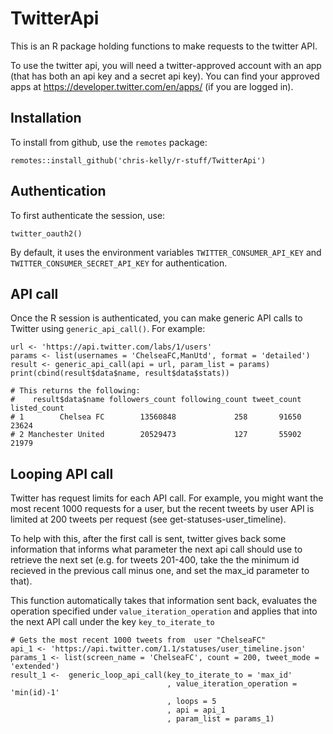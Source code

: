 # TwitterApi

This is an R package holding functions to make requests to the twitter API.

To use the twitter api, you will need a twitter-approved account with an app (that has both an api key and a secret api key). You can find your approved apps at https://developer.twitter.com/en/apps/ (if you are logged in).

## Installation

To install from github, use the `remotes` package:

```
remotes::install_github('chris-kelly/r-stuff/TwitterApi')
```

## Authentication

To first authenticate the session, use:

```
twitter_oauth2()
```

By default, it uses the environment variables `TWITTER_CONSUMER_API_KEY` and `TWITTER_CONSUMER_SECRET_API_KEY` for authentication.

## API call

Once the R session is authenticated, you can make generic API calls to Twitter using `generic_api_call()`. For example:

```
url <- 'https://api.twitter.com/labs/1/users'
params <- list(usernames = 'ChelseaFC,ManUtd', format = 'detailed')
result <- generic_api_call(api = url, param_list = params)
print(cbind(result$data$name, result$data$stats))

# This returns the following:
#    result$data$name followers_count following_count tweet_count listed_count
# 1        Chelsea FC        13560848             258       91650        23624
# 2 Manchester United        20529473             127       55902        21979
```

## Looping API call

Twitter has request limits for each API call. For example, you might want the most recent 1000 requests for a user, but the recent tweets by user API is limited at 200 tweets per request (see get-statuses-user_timeline).

To help with this, after the first call is sent, twitter gives back some information that informs what parameter the next api call should use to retrieve the next set (e.g. for tweets 201-400, take the the minimum id recieved in the previous call minus one, and set the max_id parameter to that). 

This function automatically takes that information sent back, evaluates the operation specified under `value_iteration_operation` and applies that into the next API call under the key `key_to_iterate_to`

```
# Gets the most recent 1000 tweets from  user "ChelseaFC"
api_1 <- 'https://api.twitter.com/1.1/statuses/user_timeline.json'
params_1 <- list(screen_name = 'ChelseaFC', count = 200, tweet_mode = 'extended')
result_1 <-  generic_loop_api_call(key_to_iterate_to = 'max_id'
                                   , value_iteration_operation = 'min(id)-1'
                                   , loops = 5
                                   , api = api_1
                                   , param_list = params_1)
```

